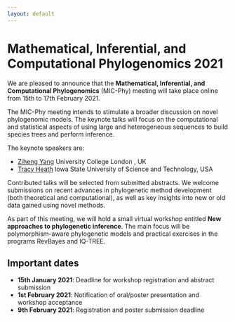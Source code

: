 ```yaml
---
layout: default
---
```

# Mathematical, Inferential, and Computational Phylogenomics 2021

We are pleased to announce that the **Mathematical, Inferential, and Computational Phylogenomics** (MIC-Phy) meeting will take place online from 15th to 17th February 2021.

The MIC-Phy meeting intends to stimulate a broader discussion on novel phylogenomic models. The keynote talks will focus on the computational and statistical aspects of using large and heterogeneous sequences to build species trees and perform inference.

The keynote speakers are:<br/>
* [Ziheng Yang](http://abacus.gene.ucl.ac.uk/ziheng/cv.html) University College London
, UK
* [Tracy Heath](https://www.eeob.iastate.edu/people/tracy-heath) Iowa State University of Science and Technology, USA


Contributed talks will be selected from submitted abstracts. We welcome submissions on recent advances in phylogenetic method development (both theoretical and computational), as well as key insights into new or old data gained using novel methods.

As part of this meeting, we will hold a small virtual workshop entitled **New approaches to phylogenetic inference**. The main focus will be polymorphism-aware phylogenetic models and practical exercises in the programs RevBayes and IQ-TREE.


## Important dates

* **15th January 2021**: Deadline for workshop registration and abstract submission
* **1st February 2021**: Notification of oral/poster presentation and workshop acceptance
* **9th February 2021**: Registration and poster submission deadline
